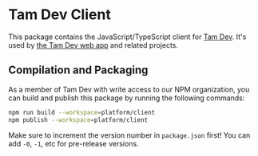 # Tam Dev Client

This package contains the JavaScript/TypeScript client for [Tam Dev](https://github.com/mattermost/mattermost-server). It's used by [the Tam Dev web app](https://github.com/mattermost/mattermost-webapp) and related projects.

## Compilation and Packaging

As a member of Tam Dev with write access to our NPM organization, you can build and publish this package by running the following commands:

```bash
npm run build --workspace=platform/client
npm publish --workspace=platform/client
```

Make sure to increment the version number in `package.json` first! You can add `-0`, `-1`, etc for pre-release versions.
